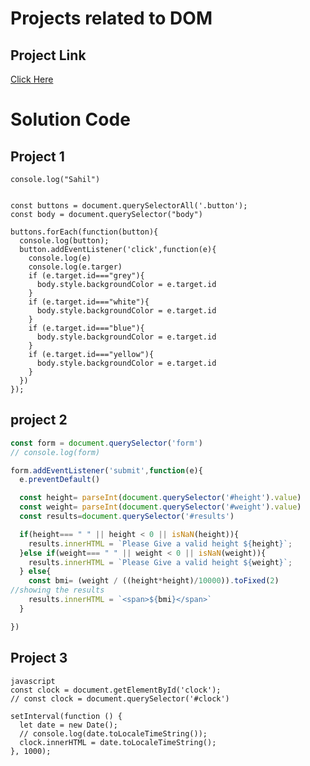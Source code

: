 # Projects related to DOM

## Project Link
[Click Here ](https://stackblitz.com/edit/stackblitz-starters-ngbabr?description=HTML/CSS/JS%20Starter&file=01_TapColourChanger%2Fscript.js,01_TapColourChanger%2Findex.html,01_TapColourChanger%2Fstyles.css&terminalHeight=10&title=Static%20Starter)

# Solution Code
## Project 1
``` javasacript
console.log("Sahil")


const buttons = document.querySelectorAll('.button');
const body = document.querySelector("body")

buttons.forEach(function(button){
  console.log(button);
  button.addEventListener('click',function(e){
    console.log(e)
    console.log(e.targer)
    if (e.target.id==="grey"){
      body.style.backgroundColor = e.target.id
    }
    if (e.target.id==="white"){
      body.style.backgroundColor = e.target.id
    }
    if (e.target.id==="blue"){
      body.style.backgroundColor = e.target.id
    }
    if (e.target.id==="yellow"){
      body.style.backgroundColor = e.target.id
    }
  })
});

```


## project 2
``` javascript
const form = document.querySelector('form')
// console.log(form)

form.addEventListener('submit',function(e){
  e.preventDefault()

  const height= parseInt(document.querySelector('#height').value)
  const weight= parseInt(document.querySelector('#weight').value)
  const results=document.querySelector('#results')

  if(height=== " " || height < 0 || isNaN(height)){
    results.innerHTML = `Please Give a valid height ${height}`;
  }else if(weight=== " " || weight < 0 || isNaN(weight)){
    results.innerHTML = `Please Give a valid height ${weight}`;
  } else{
    const bmi= (weight / ((height*height)/10000)).toFixed(2)
//showing the results
    results.innerHTML = `<span>${bmi}</span>`
  }

})

```

## Project 3
```
javascript
const clock = document.getElementById('clock');
// const clock = document.querySelector('#clock')

setInterval(function () {
  let date = new Date();
  // console.log(date.toLocaleTimeString());
  clock.innerHTML = date.toLocaleTimeString();
}, 1000);


```